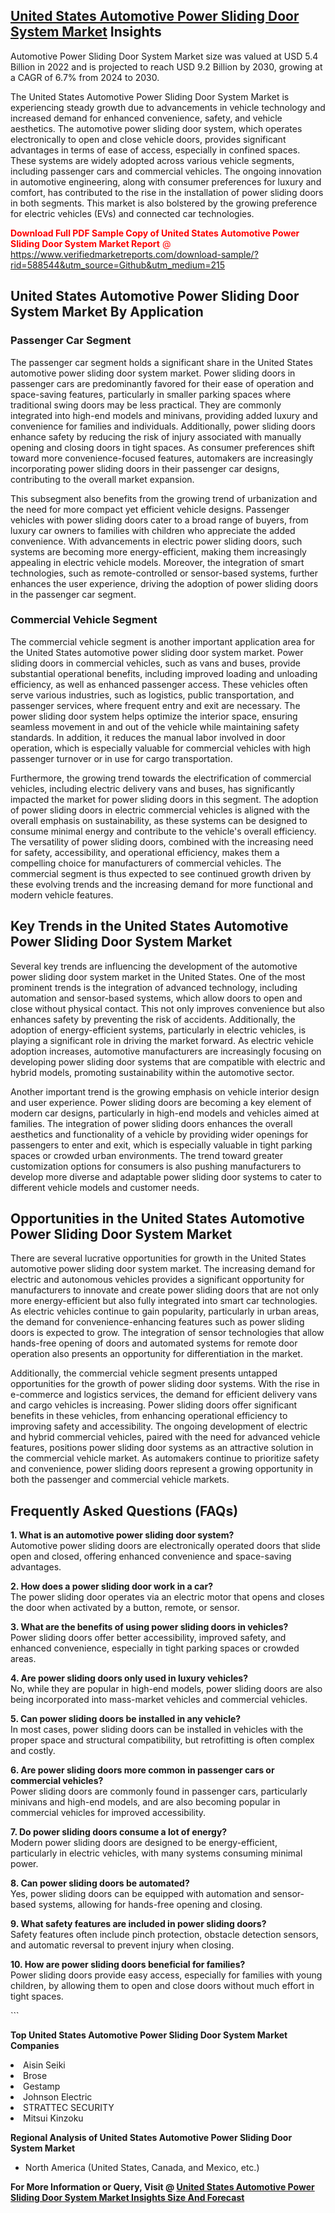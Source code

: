 <h2><a href="https://www.verifiedmarketreports.com/download-sample/?rid=588544&amp;utm_source=Github&amp;utm_medium=215" target="_blank">United States Automotive Power Sliding Door System Market</a> Insights</h2><p>Automotive Power Sliding Door System Market size was valued at USD 5.4 Billion in 2022 and is projected to reach USD 9.2 Billion by 2030, growing at a CAGR of 6.7% from 2024 to 2030.</p><p><p>The United States Automotive Power Sliding Door System Market is experiencing steady growth due to advancements in vehicle technology and increased demand for enhanced convenience, safety, and vehicle aesthetics. The automotive power sliding door system, which operates electronically to open and close vehicle doors, provides significant advantages in terms of ease of access, especially in confined spaces. These systems are widely adopted across various vehicle segments, including passenger cars and commercial vehicles. The ongoing innovation in automotive engineering, along with consumer preferences for luxury and comfort, has contributed to the rise in the installation of power sliding doors in both segments. This market is also bolstered by the growing preference for electric vehicles (EVs) and connected car technologies. <p><span class=""><span style="color: #ff0000;"><strong>Download Full PDF Sample Copy of United States Automotive Power Sliding Door System Market Report</strong> @ </span><a href="https://www.verifiedmarketreports.com/download-sample/?rid=588544&amp;utm_source=Github&amp;utm_medium=215" target="_blank">https://www.verifiedmarketreports.com/download-sample/?rid=588544&amp;utm_source=Github&amp;utm_medium=215</a></span></p></p><h2>United States Automotive Power Sliding Door System Market By Application</h2><h3>Passenger Car Segment</h3><p>The passenger car segment holds a significant share in the United States automotive power sliding door system market. Power sliding doors in passenger cars are predominantly favored for their ease of operation and space-saving features, particularly in smaller parking spaces where traditional swing doors may be less practical. They are commonly integrated into high-end models and minivans, providing added luxury and convenience for families and individuals. Additionally, power sliding doors enhance safety by reducing the risk of injury associated with manually opening and closing doors in tight spaces. As consumer preferences shift toward more convenience-focused features, automakers are increasingly incorporating power sliding doors in their passenger car designs, contributing to the overall market expansion. <p>This subsegment also benefits from the growing trend of urbanization and the need for more compact yet efficient vehicle designs. Passenger vehicles with power sliding doors cater to a broad range of buyers, from luxury car owners to families with children who appreciate the added convenience. With advancements in electric power sliding doors, such systems are becoming more energy-efficient, making them increasingly appealing in electric vehicle models. Moreover, the integration of smart technologies, such as remote-controlled or sensor-based systems, further enhances the user experience, driving the adoption of power sliding doors in the passenger car segment.</p><h3>Commercial Vehicle Segment</h3><p>The commercial vehicle segment is another important application area for the United States automotive power sliding door system market. Power sliding doors in commercial vehicles, such as vans and buses, provide substantial operational benefits, including improved loading and unloading efficiency, as well as enhanced passenger access. These vehicles often serve various industries, such as logistics, public transportation, and passenger services, where frequent entry and exit are necessary. The power sliding door system helps optimize the interior space, ensuring seamless movement in and out of the vehicle while maintaining safety standards. In addition, it reduces the manual labor involved in door operation, which is especially valuable for commercial vehicles with high passenger turnover or in use for cargo transportation.<p>Furthermore, the growing trend towards the electrification of commercial vehicles, including electric delivery vans and buses, has significantly impacted the market for power sliding doors in this segment. The adoption of power sliding doors in electric commercial vehicles is aligned with the overall emphasis on sustainability, as these systems can be designed to consume minimal energy and contribute to the vehicle's overall efficiency. The versatility of power sliding doors, combined with the increasing need for safety, accessibility, and operational efficiency, makes them a compelling choice for manufacturers of commercial vehicles. The commercial segment is thus expected to see continued growth driven by these evolving trends and the increasing demand for more functional and modern vehicle features.</p><h2>Key Trends in the United States Automotive Power Sliding Door System Market</h2><p>Several key trends are influencing the development of the automotive power sliding door system market in the United States. One of the most prominent trends is the integration of advanced technology, including automation and sensor-based systems, which allow doors to open and close without physical contact. This not only improves convenience but also enhances safety by preventing the risk of accidents. Additionally, the adoption of energy-efficient systems, particularly in electric vehicles, is playing a significant role in driving the market forward. As electric vehicle adoption increases, automotive manufacturers are increasingly focusing on developing power sliding door systems that are compatible with electric and hybrid models, promoting sustainability within the automotive sector.</p><p>Another important trend is the growing emphasis on vehicle interior design and user experience. Power sliding doors are becoming a key element of modern car designs, particularly in high-end models and vehicles aimed at families. The integration of power sliding doors enhances the overall aesthetics and functionality of a vehicle by providing wider openings for passengers to enter and exit, which is especially valuable in tight parking spaces or crowded urban environments. The trend toward greater customization options for consumers is also pushing manufacturers to develop more diverse and adaptable power sliding door systems to cater to different vehicle models and customer needs.</p><h2>Opportunities in the United States Automotive Power Sliding Door System Market</h2><p>There are several lucrative opportunities for growth in the United States automotive power sliding door system market. The increasing demand for electric and autonomous vehicles provides a significant opportunity for manufacturers to innovate and create power sliding doors that are not only more energy-efficient but also fully integrated into smart car technologies. As electric vehicles continue to gain popularity, particularly in urban areas, the demand for convenience-enhancing features such as power sliding doors is expected to grow. The integration of sensor technologies that allow hands-free opening of doors and automated systems for remote door operation also presents an opportunity for differentiation in the market.</p><p>Additionally, the commercial vehicle segment presents untapped opportunities for the growth of power sliding door systems. With the rise in e-commerce and logistics services, the demand for efficient delivery vans and cargo vehicles is increasing. Power sliding doors offer significant benefits in these vehicles, from enhancing operational efficiency to improving safety and accessibility. The ongoing development of electric and hybrid commercial vehicles, paired with the need for advanced vehicle features, positions power sliding door systems as an attractive solution in the commercial vehicle market. As automakers continue to prioritize safety and convenience, power sliding doors represent a growing opportunity in both the passenger and commercial vehicle markets.</p><h2>Frequently Asked Questions (FAQs)</h2><p><strong>1. What is an automotive power sliding door system?</strong><br>Automotive power sliding doors are electronically operated doors that slide open and closed, offering enhanced convenience and space-saving advantages.</p><p><strong>2. How does a power sliding door work in a car?</strong><br>The power sliding door operates via an electric motor that opens and closes the door when activated by a button, remote, or sensor.</p><p><strong>3. What are the benefits of using power sliding doors in vehicles?</strong><br>Power sliding doors offer better accessibility, improved safety, and enhanced convenience, especially in tight parking spaces or crowded areas.</p><p><strong>4. Are power sliding doors only used in luxury vehicles?</strong><br>No, while they are popular in high-end models, power sliding doors are also being incorporated into mass-market vehicles and commercial vehicles.</p><p><strong>5. Can power sliding doors be installed in any vehicle?</strong><br>In most cases, power sliding doors can be installed in vehicles with the proper space and structural compatibility, but retrofitting is often complex and costly.</p><p><strong>6. Are power sliding doors more common in passenger cars or commercial vehicles?</strong><br>Power sliding doors are commonly found in passenger cars, particularly minivans and high-end models, and are also becoming popular in commercial vehicles for improved accessibility.</p><p><strong>7. Do power sliding doors consume a lot of energy?</strong><br>Modern power sliding doors are designed to be energy-efficient, particularly in electric vehicles, with many systems consuming minimal power.</p><p><strong>8. Can power sliding doors be automated?</strong><br>Yes, power sliding doors can be equipped with automation and sensor-based systems, allowing for hands-free opening and closing.</p><p><strong>9. What safety features are included in power sliding doors?</strong><br>Safety features often include pinch protection, obstacle detection sensors, and automatic reversal to prevent injury when closing.</p><p><strong>10. How are power sliding doors beneficial for families?</strong><br>Power sliding doors provide easy access, especially for families with young children, by allowing them to open and close doors without much effort in tight spaces.</p>```</p><p><strong>Top United States Automotive Power Sliding Door System Market Companies</strong></p><div data-test-id=""><p><li>Aisin Seiki</li><li> Brose</li><li> Gestamp</li><li> Johnson Electric</li><li> STRATTEC SECURITY</li><li> Mitsui Kinzoku</li></p><div><strong>Regional Analysis of&nbsp;United States Automotive Power Sliding Door System Market</strong></div><ul><li dir="ltr"><p dir="ltr">North America&nbsp;(United States, Canada, and Mexico, etc.)</p></li></ul><p><strong>For More Information or Query, Visit @&nbsp;</strong><strong><a href="https://www.verifiedmarketreports.com/product/automotive-power-sliding-door-system-market/?utm_source=Github&amp;utm_medium=215" target="_blank">United States Automotive Power Sliding Door System Market Insights Size And Forecast</a></strong></p></div>
